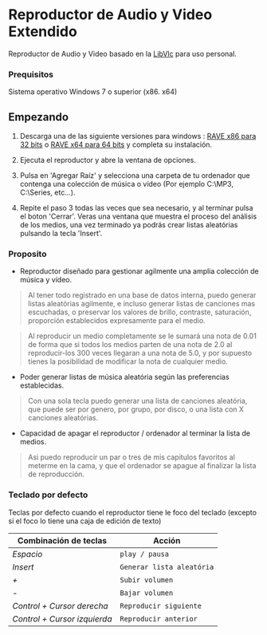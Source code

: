 # Reproductor de Audio y Video Extendido
Reproductor de Audio y Video basado en la [LibVlc](https://www.videolan.org/vlc/index.es.html) para uso personal.

### Prequisitos
Sistema operativo Windows 7 o superior (x86. x64)

## Empezando
 1. Descarga una de las siguiente versiones para windows : [RAVE x86 para 32 bits](http://devildrey33.github.io/RAVE/Instaladores/Instalador%20x86/SetupRave-x86.msi) o [RAVE x64 para 64 bits](http://devildrey33.github.io/RAVE/Instaladores/Instalador%20x64/SetupRave-x64.msi) y completa su instalación.
 
 2. Ejecuta el reproductor y abre la ventana de opciones.
 
 3. Pulsa en 'Agregar Raíz' y selecciona una carpeta de tu ordenador que contenga una colección de música o vídeo (Por ejemplo C:\MP3, C:\Series, etc...).
 
 4. Repite el paso 3 todas las veces que sea necesario, y al terminar pulsa el boton 'Cerrar'. Veras una ventana que muestra el proceso del análisis de los medios, una vez terminado ya podrás crear listas aleatórias pulsando la tecla 'Insert'.
 
 
### Proposito
 * Reproductor diseñado para gestionar agilmente una amplia colección de música y vídeo.
 > Al tener todo registrado en una base de datos interna, puedo generar listas aleatórias agilmente, e incluso generar listas de canciones mas escuchadas, o preservar los valores de brillo, contraste, saturación, proporción establecidos expresamente para el medio.
 
 > Al reproducir un medio completamente se le sumará una nota de 0.01 de forma que si todos los medios parten de una nota de 2.0 al reproducir-los 300 veces llegaran a una nota de 5.0, y por supuesto tienes la posibilidad de modificar la nota de cualquier medio.
 
 * Poder generar listas de música aleatória según las preferencias establecidas.
 > Con una sola tecla puedo generar una lista de canciones aleatória, que puede ser por genero, por grupo, por disco, o una lista con X canciones aleatórias.
 
 * Capacidad de apagar el reproductor / ordenador al terminar la lista de medios.
 > Asi puedo reproducir un par o tres de mis capitulos favoritos al meterme en la cama, y que el ordenador se apague al finalizar la lista de reproducción.
 
 
### Teclado por defecto
Teclas por defecto cuando el reproductor tiene le foco del teclado (excepto si el foco lo tiene una caja de edición de texto)

 Combinación de teclas       | Acción
---------------------------- | ----------------------------
*Espacio*                    | `play / pausa`
*Insert*                     | `Generar lista aleatória`
*+*                          | `Subir volumen`
*-*                          | `Bajar volumen`
*Control + Cursor derecha*   | `Reproducir siguiente`
*Control + Cursor izquierda* | `Reproducir anterior`
